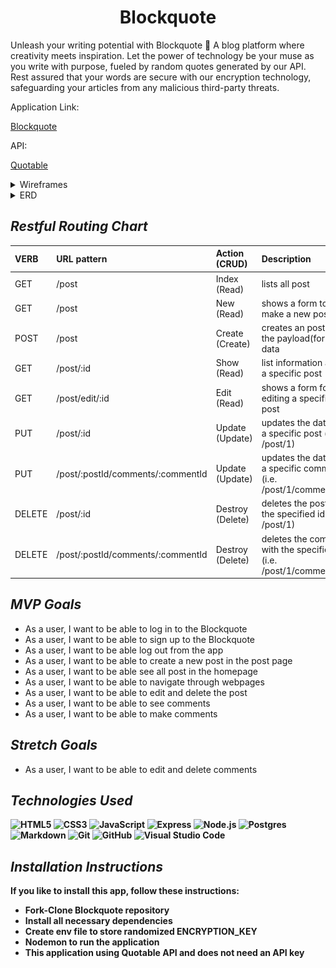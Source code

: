 <div align="center">
 <h1>Blockquote</h1>
</div>

Unleash your writing potential with Blockquote 💬 
A blog platform where creativity meets inspiration. Let the power of technology be your muse as you write with purpose, fueled by random quotes generated by our API. Rest assured that your words are secure with our encryption technology, safeguarding your articles from any malicious third-party threats.

Application Link:

<p><a href="https://block-quote.herokuapp.com/">Blockquote</a></p>

API:<p><a href="https://api.quotable.io/random?maxLength=50#">Quotable</a></p>

<details>
<summary>Wireframes</summary>

![blockquote](./images/login.jpg)
![blockquote](./images/home.jpg)
![blockquote](./images/post.jpg)

</details>
<details>

<summary>ERD</summary>

![blockquote](./images/erd.jpg)

</details>

## _Restful Routing Chart_

| VERB   | URL pattern                       | Action \(CRUD\)    | Description                                                           |
| :----- | :-------------------------------- | :----------------- | :-------------------------------------------------------------------- |
| GET    | /post                             | Index \(Read\)     | lists all post                                                        |
| GET    | /post                             | New \(Read\)       | shows a form to make a new post                                       |
| POST   | /post                             | Create \(Create\)  | creates an post with the payload\(form\) data                         |
| GET    | /post/:id                         | Show \(Read\)      | list information about a specific post                                |
| GET    | /post/edit/:id                    | Edit \(Read\)      | shows a form for editing a specific post                              |
| PUT    | /post/:id                         | Update \(Update\)  | updates the data for a specific post \(i.e. /post/1\)                 |
| PUT    | /post/:postId/comments/:commentId | Update \(Update\)  | updates the data for a specific comment \(i.e. /post/1/comments/2\)   |
| DELETE | /post/:id                         | Destroy \(Delete\) | deletes the post with the specified id \(i.e. /post/1\)               |
| DELETE | /post/:postId/comments/:commentId | Destroy \(Delete\) | deletes the comment with the specified id \(i.e. /post/1/comments/2\) |

## _MVP Goals_

- As a user, I want to be able to log in to the Blockquote
- As a user, I want to be able to sign up to the Blockquote
- As a user, I want to be able log out from the app
- As a user, I want to be able to create a new post in the post page
- As a user, I want to be able see all post in the homepage
- As a user, I want to be able to navigate through webpages
- As a user, I want to be able to edit and delete the post
- As a user, I want to be able to see comments
- As a user, I want to be able to make comments

## _Stretch Goals_

- As a user, I want to be able to edit and delete comments

<b/>

## _Technologies Used_

![HTML5](https://img.shields.io/badge/-HTML5-333?style=flat&logo=html5)
![CSS3](https://img.shields.io/badge/-CSS-333?style=flat&logo=css3)
![JavaScript](https://img.shields.io/badge/-JavaScript-333?style=flat&logo=javascript)
![Express](https://img.shields.io/badge/-Express-333?style=flat&logo=express)
![Node.js](https://img.shields.io/badge/-Node.js-333?style=flat&logo=node.js)
![Postgres](https://img.shields.io/badge/postgres-%23316192.svg?style=for-the-badge&logo=postgresql&logoColor=white)
![Markdown](https://img.shields.io/badge/markdown-%23000000.svg?style=for-the-badge&logo=markdown&logoColor=white)
![Git](https://img.shields.io/badge/git-%23F05033.svg?style=for-the-badge&logo=git&logoColor=white)
![GitHub](https://img.shields.io/badge/github-%23121011.svg?style=for-the-badge&logo=github&logoColor=white)
![Visual Studio Code](https://img.shields.io/badge/Visual%20Studio%20Code-0078d7.svg?style=for-the-badge&logo=visual-studio-code&logoColor=white)

## _Installation Instructions_

If you like to install this app, follow these instructions:

- Fork-Clone Blockquote repository
- Install all necessary dependencies
- Create env file to store randomized ENCRYPTION_KEY
- Nodemon to run the application
- This application using Quotable API and does not need an API key
